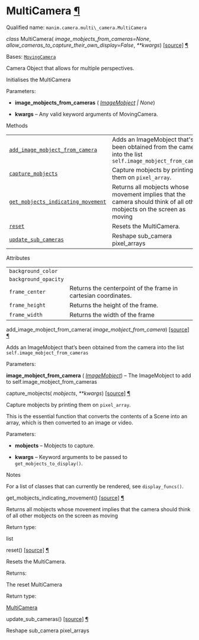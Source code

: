 # MultiCamera [¶](https://docs.manim.community/en/stable/reference/manim.camera.multi_camera.MultiCamera.html\#multicamera "Link to this heading")

Qualified name: `manim.camera.multi\_camera.MultiCamera`

_class_ MultiCamera( _image\_mobjects\_from\_cameras=None_, _allow\_cameras\_to\_capture\_their\_own\_display=False_, _\*\*kwargs_) [\[source\]](https://docs.manim.community/en/stable/_modules/manim/camera/multi_camera.html#MultiCamera) [¶](https://docs.manim.community/en/stable/reference/manim.camera.multi_camera.MultiCamera.html#manim.camera.multi_camera.MultiCamera "Link to this definition")

Bases: [`MovingCamera`](https://docs.manim.community/en/stable/reference/manim.camera.moving_camera.MovingCamera.html#manim.camera.moving_camera.MovingCamera "manim.camera.moving_camera.MovingCamera")

Camera Object that allows for multiple perspectives.

Initialises the MultiCamera

Parameters:

- **image\_mobjects\_from\_cameras** ( [_ImageMobject_](https://docs.manim.community/en/stable/reference/manim.mobject.types.image_mobject.ImageMobject.html#manim.mobject.types.image_mobject.ImageMobject "manim.mobject.types.image_mobject.ImageMobject") _\|_ _None_)

- **kwargs** – Any valid keyword arguments of MovingCamera.


Methods

|     |     |
| --- | --- |
| [`add_image_mobject_from_camera`](https://docs.manim.community/en/stable/reference/manim.camera.multi_camera.MultiCamera.html#manim.camera.multi_camera.MultiCamera.add_image_mobject_from_camera "manim.camera.multi_camera.MultiCamera.add_image_mobject_from_camera") | Adds an ImageMobject that's been obtained from the camera into the list `self.image_mobject_from_cameras` |
| [`capture_mobjects`](https://docs.manim.community/en/stable/reference/manim.camera.multi_camera.MultiCamera.html#manim.camera.multi_camera.MultiCamera.capture_mobjects "manim.camera.multi_camera.MultiCamera.capture_mobjects") | Capture mobjects by printing them on `pixel_array`. |
| [`get_mobjects_indicating_movement`](https://docs.manim.community/en/stable/reference/manim.camera.multi_camera.MultiCamera.html#manim.camera.multi_camera.MultiCamera.get_mobjects_indicating_movement "manim.camera.multi_camera.MultiCamera.get_mobjects_indicating_movement") | Returns all mobjects whose movement implies that the camera should think of all other mobjects on the screen as moving |
| [`reset`](https://docs.manim.community/en/stable/reference/manim.camera.multi_camera.MultiCamera.html#manim.camera.multi_camera.MultiCamera.reset "manim.camera.multi_camera.MultiCamera.reset") | Resets the MultiCamera. |
| [`update_sub_cameras`](https://docs.manim.community/en/stable/reference/manim.camera.multi_camera.MultiCamera.html#manim.camera.multi_camera.MultiCamera.update_sub_cameras "manim.camera.multi_camera.MultiCamera.update_sub_cameras") | Reshape sub\_camera pixel\_arrays |

Attributes

|     |     |
| --- | --- |
| `background_color` |  |
| `background_opacity` |  |
| `frame_center` | Returns the centerpoint of the frame in cartesian coordinates. |
| `frame_height` | Returns the height of the frame. |
| `frame_width` | Returns the width of the frame |

add\_image\_mobject\_from\_camera( _image\_mobject\_from\_camera_) [\[source\]](https://docs.manim.community/en/stable/_modules/manim/camera/multi_camera.html#MultiCamera.add_image_mobject_from_camera) [¶](https://docs.manim.community/en/stable/reference/manim.camera.multi_camera.MultiCamera.html#manim.camera.multi_camera.MultiCamera.add_image_mobject_from_camera "Link to this definition")

Adds an ImageMobject that’s been obtained from the camera
into the list `self.image_mobject_from_cameras`

Parameters:

**image\_mobject\_from\_camera** ( [_ImageMobject_](https://docs.manim.community/en/stable/reference/manim.mobject.types.image_mobject.ImageMobject.html#manim.mobject.types.image_mobject.ImageMobject "manim.mobject.types.image_mobject.ImageMobject")) – The ImageMobject to add to self.image\_mobject\_from\_cameras

capture\_mobjects( _mobjects_, _\*\*kwargs_) [\[source\]](https://docs.manim.community/en/stable/_modules/manim/camera/multi_camera.html#MultiCamera.capture_mobjects) [¶](https://docs.manim.community/en/stable/reference/manim.camera.multi_camera.MultiCamera.html#manim.camera.multi_camera.MultiCamera.capture_mobjects "Link to this definition")

Capture mobjects by printing them on `pixel_array`.

This is the essential function that converts the contents of a Scene
into an array, which is then converted to an image or video.

Parameters:

- **mobjects** – Mobjects to capture.

- **kwargs** – Keyword arguments to be passed to `get_mobjects_to_display()`.


Notes

For a list of classes that can currently be rendered, see `display_funcs()`.

get\_mobjects\_indicating\_movement() [\[source\]](https://docs.manim.community/en/stable/_modules/manim/camera/multi_camera.html#MultiCamera.get_mobjects_indicating_movement) [¶](https://docs.manim.community/en/stable/reference/manim.camera.multi_camera.MultiCamera.html#manim.camera.multi_camera.MultiCamera.get_mobjects_indicating_movement "Link to this definition")

Returns all mobjects whose movement implies that the camera
should think of all other mobjects on the screen as moving

Return type:

list

reset() [\[source\]](https://docs.manim.community/en/stable/_modules/manim/camera/multi_camera.html#MultiCamera.reset) [¶](https://docs.manim.community/en/stable/reference/manim.camera.multi_camera.MultiCamera.html#manim.camera.multi_camera.MultiCamera.reset "Link to this definition")

Resets the MultiCamera.

Returns:

The reset MultiCamera

Return type:

[MultiCamera](https://docs.manim.community/en/stable/reference/manim.camera.multi_camera.MultiCamera.html#manim.camera.multi_camera.MultiCamera "manim.camera.multi_camera.MultiCamera")

update\_sub\_cameras() [\[source\]](https://docs.manim.community/en/stable/_modules/manim/camera/multi_camera.html#MultiCamera.update_sub_cameras) [¶](https://docs.manim.community/en/stable/reference/manim.camera.multi_camera.MultiCamera.html#manim.camera.multi_camera.MultiCamera.update_sub_cameras "Link to this definition")

Reshape sub\_camera pixel\_arrays